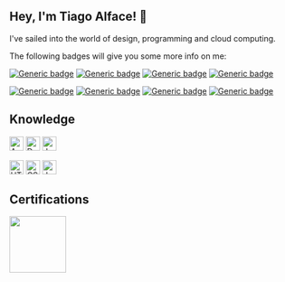 ## Hey, I'm Tiago Alface! 🥗


I've sailed into the world of design, programming and cloud computing.

The following badges will give you some more info on me:

[![Generic badge](https://img.shields.io/badge/OS-Windows%2010-darkgreen.svg)](https://shields.io/)
[![Generic badge](https://img.shields.io/badge/Editor-Visual%20Studio%20Code-darkgreen.svg)](https://shields.io/)
[![Generic badge](https://img.shields.io/badge/Version%20Control-GitHub-darkgreen.svg)](https://shields.io/)
[![Generic badge](https://img.shields.io/badge/Design-Adobe%20Photoshop-darkgreen.svg)](https://shields.io/)

[![Generic badge](https://img.shields.io/badge/Sport-Swimming-darkgreen.svg)](https://shields.io/)
[![Generic badge](https://img.shields.io/badge/Hobby-Gaming-darkgreen.svg)](https://shields.io/)
[![Generic badge](https://img.shields.io/badge/Food-Pizza-darkgreen.svg)](https://shields.io/)
[![Generic badge](https://img.shields.io/badge/Hands-Diamond-darkgreen.svg)](https://shields.io/)


## Knowledge
<img alt="Azure" height="25px" src="https://img.shields.io/badge/azure-%230072C6.svg?&style=for-the-badge&logo=azure-devops&logoColor=white"/> <img alt="Docker" height="25px" src="https://img.shields.io/badge/docker-%230db7ed.svg?&style=for-the-badge&logo=docker&logoColor=white"/> <img alt="Jenkins" height="25px" src="https://img.shields.io/badge/jenkins-%232C5263.svg?&style=for-the-badge&logo=jenkins&logoColor=white"/>

<img alt="HTML5" height="25px" src="https://img.shields.io/badge/html5-%23E34F26.svg?&style=for-the-badge&logo=html5&logoColor=white"/> <img alt="CSS3" height="25px" src="https://img.shields.io/badge/css3-%231572B6.svg?&style=for-the-badge&logo=css3&logoColor=white"/> <img alt="Java" height="25px" src="https://img.shields.io/badge/java-%23ED8B00.svg?&style=for-the-badge&logo=java&logoColor=white"/>


## Certifications
<img src="https://i.imgur.com/C2TQLEt.png" width="100px">
